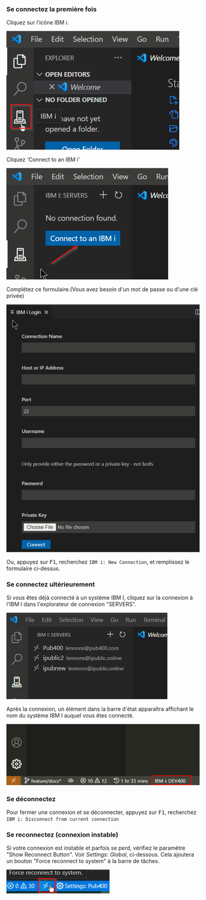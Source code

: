 ### Se connectez la première fois

Cliquez sur l’icône IBM i.

![](../assets/connect_01.png)

Cliquez 'Connect to an IBM i'

![](../assets/connect_02.png)

Complétez ce formulaire.(Vous avez besoin d'un mot de passe ou d'une clé privée)

![](../assets/connect_03.png)

Ou, appuyez sur <kbd>F1</kbd>, recherchez ```IBM i: New Connection```, et remplissez le formulaire ci-dessus.

### Se connectez ultérieurement

Si vous êtes déjà connecté à un système IBM I, cliquez sur la connexion à l'IBM I dans l'explorateur de connexion "SERVERS".

![](../assets/connect_04.png)

Après la connexion, un élément dans la barre d'état apparaîtra affichant le nom
du système IBM I auquel vous êtes connecté.

![assets/connect_05.png](../assets/connect_05.png)

### Se déconnectez

Pour fermer une connexion et se déconnecter, appuyez sur <kbd>F1</kbd>, recherchez ```IBM i: Disconnect from current connection```

### Se reconnectez (connexion instable)

Si votre connexion est instable et parfois se perd, vérifiez le paramètre "Show Reconnect Button". Voir *Settings: Global*, ci-dessous. Cela ajoutera un bouton "Force reconnect to system" à la barre de tâches.

![Reconnect Button](../assets/connect_06.png)